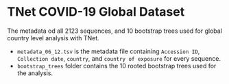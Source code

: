 # TNet COVID-19 Global Dataset
The metadata od all 2123 sequences, and 10 bootstrap trees used for global country level analysis with TNet.

* `metadata_06_12.tsv` is the metadata file containing `Accession ID`, `Collection date`, `country`, and `country of exposure` for every sequence.
* `bootstrap_trees` folder contains the 10 rooted bootstrap trees used for the analysis.
